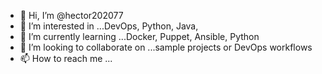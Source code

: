 - 👋 Hi, I’m @hector202077
- 👀 I’m interested in ...DevOps, Python, Java,
- 🌱 I’m currently learning ...Docker, Puppet, Ansible, Python
- 💞️ I’m looking to collaborate on ...sample projects or DevOps workflows
- 📫 How to reach me ...

<!---
hector202077/hector202077 is a ✨ special ✨ repository because its `README.md` (this file) appears on your GitHub profile.
You can click the Preview link to take a look at your changes.
--->
